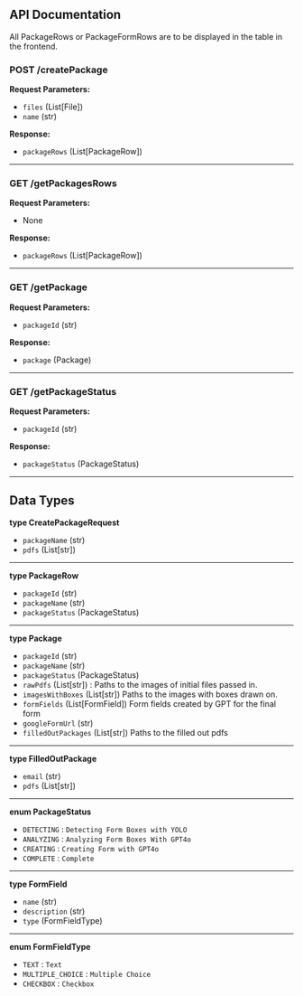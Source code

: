 ## API Documentation

All PackageRows or PackageFormRows are to be displayed in the table in the frontend.

### POST /createPackage
**Request Parameters:**
- `files` (List[File])
- `name` (str)

**Response:**
- `packageRows` (List[PackageRow])

---------------------------------------------------------------------------------------------

### GET /getPackagesRows
**Request Parameters:**
- None

**Response:**
- `packageRows` (List[PackageRow])

---------------------------------------------------------------------------------------------

### GET /getPackage
**Request Parameters:**
- `packageId` (str)

**Response:**
- `package` (Package)

---------------------------------------------------------------------------------------------

### GET /getPackageStatus
**Request Parameters:**
- `packageId` (str)

**Response:**
- `packageStatus` (PackageStatus)








---------------------------------------------------------------------------------------------

## Data Types

**type CreatePackageRequest**
- `packageName` (str)
- `pdfs` (List[str])

---------------------------------------------------------------------------------------------

**type PackageRow**
- `packageId` (str)
- `packageName` (str)
- `packageStatus` (PackageStatus)

---------------------------------------------------------------------------------------------

**type Package**
- `packageId` (str)
- `packageName` (str)
- `packageStatus` (PackageStatus)
- `rawPdfs` (List[str]) :               Paths to the images of initial files passed in.
- `imagesWithBoxes` (List[str])         Paths to the images with boxes drawn on.
- `formFields` (List[FormField])        Form fields created by GPT for the final form
- `googleFormUrl` (str)
- `filledOutPackages` (List[str])    Paths to the filled out pdfs

---------------------------------------------------------------------------------------------

**type FilledOutPackage**
- `email` (str)
- `pdfs` (List[str])

---------------------------------------------------------------------------------------------

**enum PackageStatus**
- `DETECTING` : `Detecting Form Boxes with YOLO`
- `ANALYZING` : `Analyzing Form Boxes With GPT4o`
- `CREATING` : `Creating Form with GPT4o`
- `COMPLETE` : `Complete`

---------------------------------------------------------------------------------------------

**type FormField**
- `name` (str)
- `description` (str)
- `type` (FormFieldType)

---------------------------------------------------------------------------------------------

**enum FormFieldType**
- `TEXT` : `Text`
- `MULTIPLE_CHOICE` : `Multiple Choice`
- `CHECKBOX` : `Checkbox`
